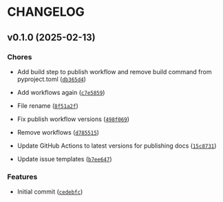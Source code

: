 # CHANGELOG


## v0.1.0 (2025-02-13)

### Chores

- Add build step to publish workflow and remove build command from pyproject.toml
  ([`db365d4`](https://github.com/KiraLT/lunatone-dali2-iot/commit/db365d4d8976f4e2fba5021c463ed18d28706c69))

- Add workflows again
  ([`c7e5859`](https://github.com/KiraLT/lunatone-dali2-iot/commit/c7e5859378b63c365add7377f5cd05ebe9dd7c26))

- File rename
  ([`8f51a2f`](https://github.com/KiraLT/lunatone-dali2-iot/commit/8f51a2fda3e11d629d90a4fcc45fd27735ca8cf5))

- Fix publish workflow versions
  ([`498f069`](https://github.com/KiraLT/lunatone-dali2-iot/commit/498f0694bf4383fd356969b75f1006132adcff83))

- Remove workflows
  ([`d785515`](https://github.com/KiraLT/lunatone-dali2-iot/commit/d785515d2fc2f2003c6e52f3308ba6ababf34dc4))

- Update GitHub Actions to latest versions for publishing docs
  ([`15c8731`](https://github.com/KiraLT/lunatone-dali2-iot/commit/15c873191eeb693e279aae2b8c84a19ee73fe472))

- Update issue templates
  ([`b7ee647`](https://github.com/KiraLT/lunatone-dali2-iot/commit/b7ee64725c647d7eacc2d250925d037a2eb2caea))

### Features

- Initial commit
  ([`cedebfc`](https://github.com/KiraLT/lunatone-dali2-iot/commit/cedebfcab52276f841b44aa99b61e4664deba7df))
